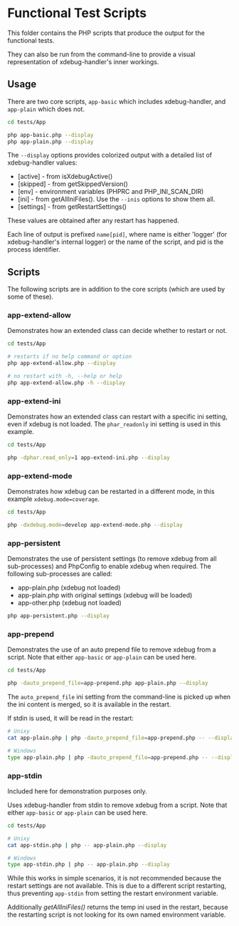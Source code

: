 # Functional Test Scripts

This folder contains the PHP scripts that produce the output for the functional tests.

They can also be run from the command-line to provide a visual representation of xdebug-handler's
inner workings.

## Usage

There are two core scripts, `app-basic` which includes xdebug-handler, and `app-plain` which
does not.

```sh
cd tests/App

php app-basic.php --display
php app-plain.php --display
```

The `--display` options provides colorized output with a detailed list of xdebug-handler values:

* [active] - from isXdebugActive()
* [skipped] - from getSkippedVersion()
* [env] - environment variables (PHPRC and PHP_INI_SCAN_DIR)
* [ini] - from getAllIniFiles(). Use the `--inis` options to show them all.
* [settings] - from getRestartSettings()

These values are obtained after any restart has happened.

Each line of output is prefixed `name[pid]`, where name is either 'logger' (for xdebug-handler's
internal logger) or the name of the script, and pid is the process identifier.

## Scripts

The following scripts are in addition to the core scripts (which are used by some of these).
### app-extend-allow

Demonstrates how an extended class can decide whether to restart or not.

```sh
cd tests/App

# restarts if no help command or option
php app-extend-allow.php --display

# no restart with -h, --help or help
php app-extend-allow.php -h --display
```

### app-extend-ini

Demonstrates how an extended class can restart with a specific ini setting, even if xdebug is not
loaded. The `phar_readonly` ini setting is used in this example.

```sh
cd tests/App

php -dphar.read_only=1 app-extend-ini.php --display
```

### app-extend-mode

Demonstrates how xdebug can be restarted in a different mode, in this example `xdebug.mode=coverage`.

```sh
cd tests/App

php -dxdebug.mode=develop app-extend-mode.php --display
```

### app-persistent

Demonstrates the use of persistent settings (to remove xdebug from all sub-processes) and PhpConfig
to enable xdebug when required. The following sub-processes are called:

 * app-plain.php (xdebug not loaded)
 * app-plain.php with original settings (xdebug will be loaded)
 * app-other.php (xdebug not loaded)
```sh
php app-persistent.php --display
```

### app-prepend

Demonstrates the use of an auto prepend file to remove xdebug from a script. Note that either
`app-basic` or `app-plain` can be used here.

```sh
cd tests/App

php -dauto_prepend_file=app-prepend.php app-plain.php --display
```

The `auto_prepend_file` ini setting from the command-line is picked up when the ini content is
merged, so it is available in the restart.

If stdin is used, it will be read in the restart:

```sh
# Unixy
cat app-plain.php | php -dauto_prepend_file=app-prepend.php -- --display

# Windows
type app-plain.php | php -dauto_prepend_file=app-prepend.php -- --display
```

### app-stdin

Included here for demonstration purposes only.

Uses xdebug-handler from stdin to remove xdebug from a script. Note that either `app-basic` or
`app-plain` can be used here.

```sh
cd tests/App

# Unixy
cat app-stdin.php | php -- app-plain.php --display

# Windows
type app-stdin.php | php -- app-plain.php --display
```

While this works in simple scenarios, it is not recommended because the restart settings are not
available. This is due to a different script restarting, thus preventing `app-stdin` from setting
the restart environment variable.

Additionally _getAllIniFiles()_ returns the temp ini used in the
restart, because the restarting script is not looking for its own named environment variable.
